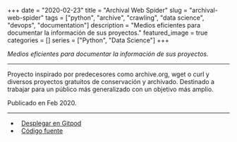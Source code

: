 +++ 
date = "2020-02-23"
title = "Archival Web Spider"
slug = "archival-web-spider"
tags = ["python", "archive", "crawling", "data science", "devops", "documentation"]
description = "Medios eficientes para documentar la información de sus proyectos."
featured_image = true
categories = []
series = ["Python", "Data Science"]
+++

<p>
<em>Medios eficientes para documentar la información de sus proyectos.</em>
</p>
<hr>
<p>
    Proyecto inspirado por predecesores como archive.org, wget o curl y diversos proyectos gratuitos de conservación y archivado. Destinado a trabajar para un público más generalizado con un objetivo más amplio.
</p>
<p>Publicado en Feb 2020.</p>
<hr>
<ul>
	<li><i class="fa fa-terminal"></i>&nbsp; <a href="http://gestyy.com/etToon" rel="nofollow">Desplegar en Gitpod</a></li>
	<li><i class="fa fa-download"></i>&nbsp; <a href="http://gestyy.com/etTooR">Código fuente</a></li>
</ul>